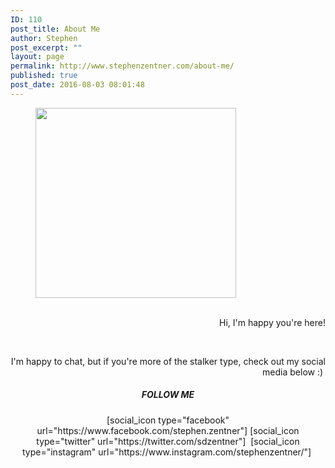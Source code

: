 ```yaml
---
ID: 110
post_title: About Me
author: Stephen
post_excerpt: ""
layout: page
permalink: http://www.stephenzentner.com/about-me/
published: true
post_date: 2016-08-03 08:01:48
---
```

<!-- wp:image {"id":572,"align":"right","width":321,"height":304} -->
<figure class="wp-block-image alignright is-resized"><img src="http://www.stephenzentner.com/wp-content/uploads/2018/09/stephen_headshot_500px.png" alt="" class="wp-image-572" width="321" height="304"/></figure>
<!-- /wp:image -->

<p style="text-align: right;"><br />Hi, I'm happy you're here!</p>
<p> </p>
<p style="text-align: right;">I'm happy to chat, but if you're more of the stalker type, check out my social media below :) </p>
<h5 class="center" style="text-align: center;">FOLLOW ME</h5>
<p style="text-align: center;">[social_icon type="facebook" url="https://www.facebook.com/stephen.zentner"] [social_icon type="twitter" url="https://twitter.com/sdzentner"]  [social_icon type="instagram" url="https://www.instagram.com/stephenzentner/"] </p>